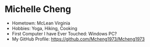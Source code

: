 # Michelle Cheng

- Hometown: McLean Virginia
- Hobbies: Yoga, Hiking, Cooking
- First Computer I have Ever Touched: Windows PC?
- My GitHub Profile: https://github.com/Mcheng1973/Mcheng1973
